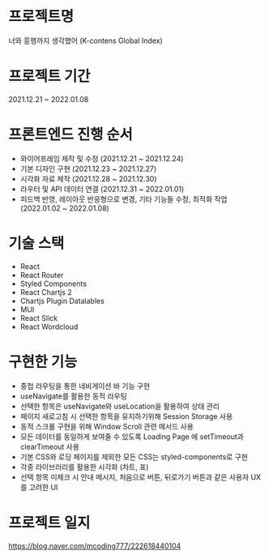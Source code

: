 # 프로젝트명
너와 흥행까지 생각했어 (K-contens Global Index)

# 프로젝트 기간
2021.12.21 ~ 2022.01.08

# 프론트엔드 진행 순서
- 와이어프레임 제작 및 수정 (2021.12.21 ~ 2021.12.24)
- 기본 디자인 구현 (2021.12.23 ~ 2021.12.27)
- 시각화 자료 제작 (2021.12.28 ~ 2021.12.30)
- 라우터 및 API 데이터 연결 (2021.12.31 ~ 2022.01.01)
- 피드백 반영, 레이아웃 반응형으로 변경, 기타 기능들 수정, 최적화 작업 (2022.01.02 ~ 2022.01.08)

# 기술 스택
- React
- React Router
- Styled Components
- React Chartjs 2
- Chartjs Plugin Datalables
- MUI
- React Slick
- React Wordcloud

# 구현한 기능
- 중첩 라우팅을 통한 네비게이션 바 기능 구현
- useNavigate를 활용한 동적 라우팅
- 선택한 항목은 useNavigate와 useLocation을 활용하여 상태 관리
- 페이지 새로고침 시 선택한 항목을 유지하기위해 Session Storage 사용
- 동적 스크롤 구현을 위해 Window Scroll 관련 메서드 사용
- 모든 데이터를 동일하게 보여줄 수 있도록 Loading Page 에 setTimeout과 clearTimeout 사용
- 기본 CSS와 로딩 페이지를 제외한 모든 CSS는 styled-components로 구현
- 각종 라이브러리를 활용한 시각화 (차트, 표)
- 선택 항목 미체크 시 안내 메시지, 처음으로 버튼, 뒤로가기 버튼과 같은 사용자 UX를 고려한 UI

# 프로젝트 일지
https://blog.naver.com/mcoding777/222618440104
